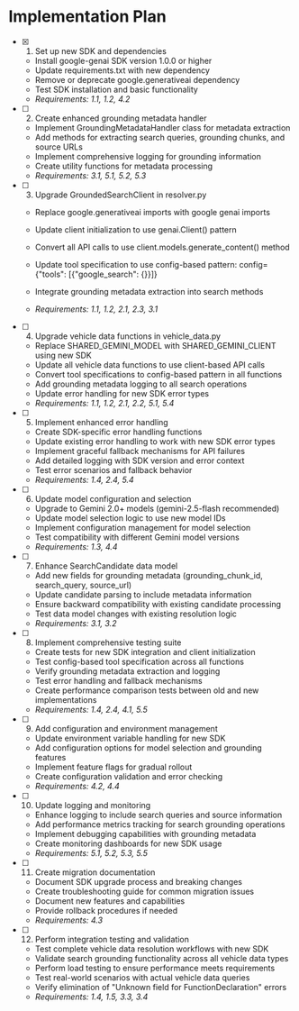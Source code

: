 # Implementation Plan

- [x] 1. Set up new SDK and dependencies











  - Install google-genai SDK version 1.0.0 or higher
  - Update requirements.txt with new dependency
  - Remove or deprecate google.generativeai dependency
  - Test SDK installation and basic functionality
  - _Requirements: 1.1, 1.2, 4.2_

- [ ] 2. Create enhanced grounding metadata handler
  - Implement GroundingMetadataHandler class for metadata extraction
  - Add methods for extracting search queries, grounding chunks, and source URLs
  - Implement comprehensive logging for grounding information
  - Create utility functions for metadata processing
  - _Requirements: 3.1, 5.1, 5.2, 5.3_



- [ ] 3. Upgrade GroundedSearchClient in resolver.py
  - Replace google.generativeai imports with google genai imports
  - Update client initialization to use genai.Client() pattern
  - Convert all API calls to use client.models.generate_content() method
  - Update tool specification to use config-based pattern: config={"tools": [{"google_search": {}}]}


  - Integrate grounding metadata extraction into search methods

  - _Requirements: 1.1, 1.2, 2.1, 2.3, 3.1_

- [ ] 4. Upgrade vehicle data functions in vehicle_data.py
  - Replace SHARED_GEMINI_MODEL with SHARED_GEMINI_CLIENT using new SDK
  - Update all vehicle data functions to use client-based API calls
  - Convert tool specifications to config-based pattern in all functions
  - Add grounding metadata logging to all search operations
  - Update error handling for new SDK error types
  - _Requirements: 1.1, 1.2, 2.1, 2.2, 5.1, 5.4_

- [ ] 5. Implement enhanced error handling
  - Create SDK-specific error handling functions
  - Update existing error handling to work with new SDK error types
  - Implement graceful fallback mechanisms for API failures
  - Add detailed logging with SDK version and error context
  - Test error scenarios and fallback behavior
  - _Requirements: 1.4, 2.4, 5.4_

- [ ] 6. Update model configuration and selection
  - Upgrade to Gemini 2.0+ models (gemini-2.5-flash recommended)
  - Update model selection logic to use new model IDs
  - Implement configuration management for model selection
  - Test compatibility with different Gemini model versions
  - _Requirements: 1.3, 4.4_

- [ ] 7. Enhance SearchCandidate data model
  - Add new fields for grounding metadata (grounding_chunk_id, search_query, source_url)
  - Update candidate parsing to include metadata information
  - Ensure backward compatibility with existing candidate processing
  - Test data model changes with existing resolution logic
  - _Requirements: 3.1, 3.2_

- [ ] 8. Implement comprehensive testing suite
  - Create tests for new SDK integration and client initialization
  - Test config-based tool specification across all functions
  - Verify grounding metadata extraction and logging
  - Test error handling and fallback mechanisms
  - Create performance comparison tests between old and new implementations
  - _Requirements: 1.4, 2.4, 4.1, 5.5_

- [ ] 9. Add configuration and environment management
  - Update environment variable handling for new SDK
  - Add configuration options for model selection and grounding features
  - Implement feature flags for gradual rollout
  - Create configuration validation and error checking
  - _Requirements: 4.2, 4.4_

- [ ] 10. Update logging and monitoring
  - Enhance logging to include search queries and source information
  - Add performance metrics tracking for search grounding operations
  - Implement debugging capabilities with grounding metadata
  - Create monitoring dashboards for new SDK usage
  - _Requirements: 5.1, 5.2, 5.3, 5.5_

- [ ] 11. Create migration documentation
  - Document SDK upgrade process and breaking changes
  - Create troubleshooting guide for common migration issues
  - Document new features and capabilities
  - Provide rollback procedures if needed
  - _Requirements: 4.3_

- [ ] 12. Perform integration testing and validation
  - Test complete vehicle data resolution workflows with new SDK
  - Validate search grounding functionality across all vehicle data types
  - Perform load testing to ensure performance meets requirements
  - Test real-world scenarios with actual vehicle data queries
  - Verify elimination of "Unknown field for FunctionDeclaration" errors
  - _Requirements: 1.4, 1.5, 3.3, 3.4_